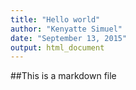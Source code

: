 ```yaml
---
title: "Hello world"
author: "Kenyatte Simuel"
date: "September 13, 2015"
output: html_document
---
```


##This is a markdown file